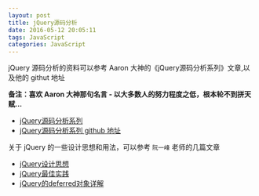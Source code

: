 ```yaml
---
layout: post
title: jQuery源码分析
date: 2016-05-12 20:05:11
tags: JavaScript
categories: JavaScript
---
```


jQuery 源码分析的资料可以参考 Aaron 大神的《jQuery源码分析系列》文章,以及他的 githut 地址

**备注：喜欢 Aaron 大神那句名言 - 以大多数人的努力程度之低，根本轮不到拼天赋...**

- [jQuery源码分析系列](http://www.cnblogs.com/aaronjs/p/3279314.html)
- [jQuery源码分析系列 github 地址](https://github.com/JsAaron/jQuery)

关于 jQuery 的一些设计思想和用法，可以参考 `阮一峰` 老师的几篇文章

- [jQuery设计思想](http://www.ruanyifeng.com/blog/2011/07/jquery_fundamentals.html)
- [jQuery最佳实践](http://www.ruanyifeng.com/blog/2011/08/jquery_best_practices.html)
- [jQuery的deferred对象详解](http://www.ruanyifeng.com/blog/2011/08/a_detailed_explanation_of_jquery_deferred_object.html)


